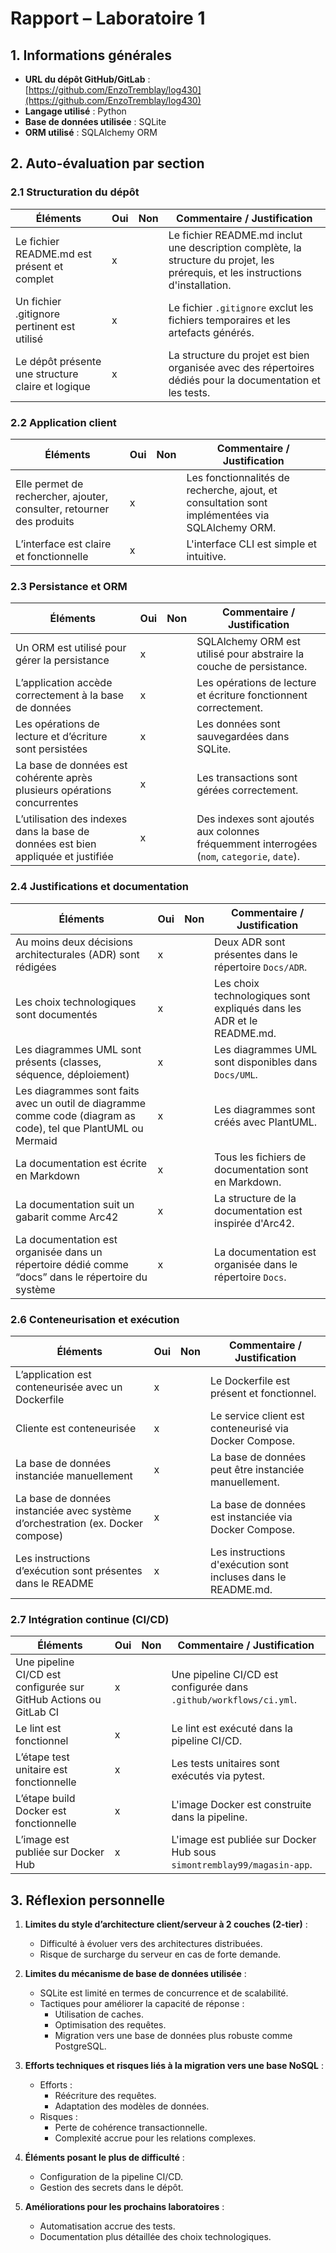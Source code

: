 # Rapport – Laboratoire 1

## 1. Informations générales
- **URL du dépôt GitHub/GitLab** : [https://github.com/EnzoTremblay/log430](https://github.com/EnzoTremblay/log430)
- **Langage utilisé** : Python
- **Base de données utilisée** : SQLite
- **ORM utilisé** : SQLAlchemy ORM

## 2. Auto-évaluation par section

### 2.1 Structuration du dépôt
| Éléments | Oui | Non | Commentaire / Justification |
|----------|-----|-----|-----------------------------|
| Le fichier README.md est présent et complet | x | | Le fichier README.md inclut une description complète, la structure du projet, les prérequis, et les instructions d'installation. |
| Un fichier .gitignore pertinent est utilisé | x | | Le fichier `.gitignore` exclut les fichiers temporaires et les artefacts générés. |
| Le dépôt présente une structure claire et logique | x | | La structure du projet est bien organisée avec des répertoires dédiés pour la documentation et les tests. |

### 2.2 Application client
| Éléments | Oui | Non | Commentaire / Justification |
|----------|-----|-----|-----------------------------|
| Elle permet de rechercher, ajouter, consulter, retourner des produits | x | | Les fonctionnalités de recherche, ajout, et consultation sont implémentées via SQLAlchemy ORM. |
| L’interface est claire et fonctionnelle | x | | L'interface CLI est simple et intuitive. |

### 2.3 Persistance et ORM
| Éléments | Oui | Non | Commentaire / Justification |
|----------|-----|-----|-----------------------------|
| Un ORM est utilisé pour gérer la persistance | x | | SQLAlchemy ORM est utilisé pour abstraire la couche de persistance. |
| L’application accède correctement à la base de données | x | | Les opérations de lecture et écriture fonctionnent correctement. |
| Les opérations de lecture et d’écriture sont persistées | x | | Les données sont sauvegardées dans SQLite. |
| La base de données est cohérente après plusieurs opérations concurrentes | x | | Les transactions sont gérées correctement. |
| L’utilisation des indexes dans la base de données est bien appliquée et justifiée | x | | Des indexes sont ajoutés aux colonnes fréquemment interrogées (`nom`, `categorie`, `date`). |

### 2.4 Justifications et documentation
| Éléments | Oui | Non | Commentaire / Justification |
|----------|-----|-----|-----------------------------|
| Au moins deux décisions architecturales (ADR) sont rédigées | x | | Deux ADR sont présentes dans le répertoire `Docs/ADR`. |
| Les choix technologiques sont documentés | x | | Les choix technologiques sont expliqués dans les ADR et le README.md. |
| Les diagrammes UML sont présents (classes, séquence, déploiement) | x | | Les diagrammes UML sont disponibles dans `Docs/UML`. |
| Les diagrammes sont faits avec un outil de diagramme comme code (diagram as code), tel que PlantUML ou Mermaid | x | | Les diagrammes sont créés avec PlantUML. |
| La documentation est écrite en Markdown | x | | Tous les fichiers de documentation sont en Markdown. |
| La documentation suit un gabarit comme Arc42 | x | | La structure de la documentation est inspirée d'Arc42. |
| La documentation est organisée dans un répertoire dédié comme “docs” dans le répertoire du système | x | | La documentation est organisée dans le répertoire `Docs`. |

### 2.6 Conteneurisation et exécution
| Éléments | Oui | Non | Commentaire / Justification |
|----------|-----|-----|-----------------------------|
| L’application est conteneurisée avec un Dockerfile | x | | Le Dockerfile est présent et fonctionnel. |
| Cliente est conteneurisée | x | | Le service client est conteneurisé via Docker Compose. |
| La base de données instanciée manuellement | x | | La base de données peut être instanciée manuellement. |
| La base de données instanciée avec système d’orchestration (ex. Docker compose) | x | | La base de données est instanciée via Docker Compose. |
| Les instructions d’exécution sont présentes dans le README | x | | Les instructions d'exécution sont incluses dans le README.md. |

### 2.7 Intégration continue (CI/CD)
| Éléments | Oui | Non | Commentaire / Justification |
|----------|-----|-----|-----------------------------|
| Une pipeline CI/CD est configurée sur GitHub Actions ou GitLab CI | x | | Une pipeline CI/CD est configurée dans `.github/workflows/ci.yml`. |
| Le lint est fonctionnel | x | | Le lint est exécuté dans la pipeline CI/CD. |
| L’étape test unitaire est fonctionnelle | x | | Les tests unitaires sont exécutés via pytest. |
| L’étape build Docker est fonctionnelle | x | | L'image Docker est construite dans la pipeline. |
| L’image est publiée sur Docker Hub | x | | L'image est publiée sur Docker Hub sous `simontremblay99/magasin-app`. |

## 3. Réflexion personnelle
1. **Limites du style d’architecture client/serveur à 2 couches (2-tier)** :
   - Difficulté à évoluer vers des architectures distribuées.
   - Risque de surcharge du serveur en cas de forte demande.

2. **Limites du mécanisme de base de données utilisée** :
   - SQLite est limité en termes de concurrence et de scalabilité.
   - Tactiques pour améliorer la capacité de réponse :
     - Utilisation de caches.
     - Optimisation des requêtes.
     - Migration vers une base de données plus robuste comme PostgreSQL.

3. **Efforts techniques et risques liés à la migration vers une base NoSQL** :
   - Efforts :
     - Réécriture des requêtes.
     - Adaptation des modèles de données.
   - Risques :
     - Perte de cohérence transactionnelle.
     - Complexité accrue pour les relations complexes.

4. **Éléments posant le plus de difficulté** :
   - Configuration de la pipeline CI/CD.
   - Gestion des secrets dans le dépôt.

5. **Améliorations pour les prochains laboratoires** :
   - Automatisation accrue des tests.
   - Documentation plus détaillée des choix technologiques.